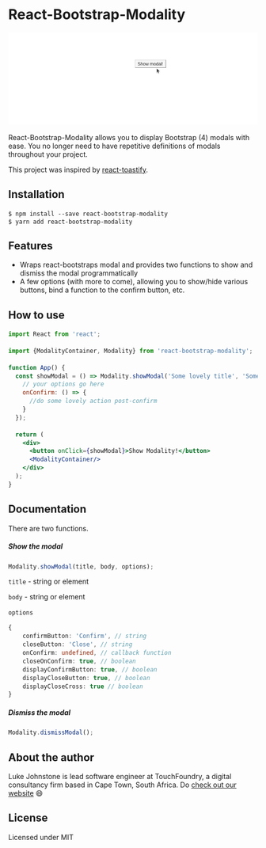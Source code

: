 # React-Bootstrap-Modality

![Modality example](./docs/demo.gif)

React-Bootstrap-Modality allows you to display Bootstrap (4) modals with ease. You no longer need to have repetitive
definitions of modals throughout your project.

This project was inspired by [react-toastify](https://github.com/fkhadra/react-toastify).

## Installation

```
$ npm install --save react-bootstrap-modality
$ yarn add react-bootstrap-modality
```

## Features

- Wraps react-bootstraps modal and provides two functions to show and dismiss the modal programmatically
- A few options (with more to come), allowing you to show/hide various buttons, bind a function to the confirm button,
  etc.

## How to use

```jsx
import React from 'react';

import {ModalityContainer, Modality} from 'react-bootstrap-modality';

function App() {
  const showModal = () => Modality.showModal('Some lovely title', 'Some lovely body', {
    // your options go here
    onConfirm: () => {
      //do some lovely action post-confirm
    }
  });

  return (
    <div>
      <button onClick={showModal}>Show Modality!</button>
      <ModalityContainer/>
    </div>
  );
}
```

## Documentation

There are two functions.


##### Show the modal
```ts
Modality.showModal(title, body, options);
```
`title` - string or element

`body` - string or element

`options`
```ts
{
    confirmButton: 'Confirm', // string
    closeButton: 'Close', // string
    onConfirm: undefined, // callback function
    closeOnConfirm: true, // boolean
    displayConfirmButton: true, // boolean
    displayCloseButton: true, // boolean
    displayCloseCross: true // boolean
}
```

##### Dismiss the modal
```ts
Modality.dismissModal();
```

## About the author
Luke Johnstone is lead software engineer at TouchFoundry, a digital consultancy firm based in Cape Town, South Africa. Do [check out our website](https://touchfoundry.co.za) :smile:


## License

Licensed under MIT
